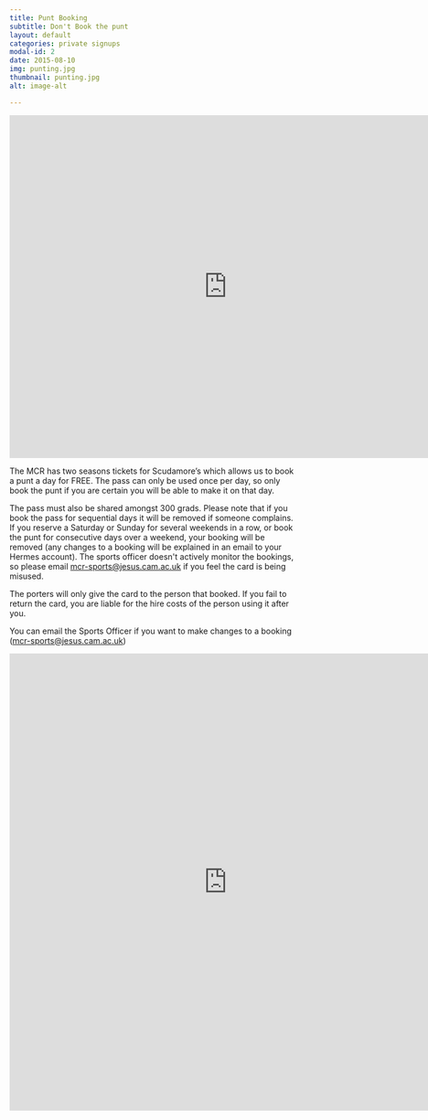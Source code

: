 ```yaml
---
title: Punt Booking
subtitle: Don't Book the punt
layout: default
categories: private signups
modal-id: 2
date: 2015-08-10
img: punting.jpg
thumbnail: punting.jpg
alt: image-alt

---
```

<p><iframe src="https://www.google.com/calendar/embed?showTitle=0&amp;showPrint=0&amp;showTabs=0&amp;showCalendars=0&amp;showTz=0&amp;height=600&amp;wkst=1&amp;bgcolor=%23FFFFFF&amp;src=polovqcbpaq1jjlmj9d865fc14%40group.calendar.google.com&amp;color=%232952A3&amp;ctz=Europe%2FLondon" style=" border-width:0 " width="760" height="600" frameborder="0" scrolling="no"></iframe></p>

The MCR has two seasons tickets for Scudamore’s which allows us to book a punt a day for FREE. The pass can only be used once per day, so only book the punt if you are certain you will be able to make it on that day.

The pass must also be shared amongst 300 grads. Please note that if you book the pass for sequential days it will be removed if someone complains. If you reserve a Saturday or Sunday for several weekends in a row, or book the punt for consecutive days over a weekend, your booking will be removed (any changes to a booking will be explained in an email to your Hermes account). The sports officer doesn't actively monitor the bookings, so please email mcr-sports@jesus.cam.ac.uk if you feel the card is being misused.

The porters will only give the card to the person that booked. If you fail to return the card, you are liable for the hire costs of the person using it after you.

You can email the Sports Officer if you want to make changes to a booking (mcr-sports@jesus.cam.ac.uk)

<p><iframe src="https://docs.google.com/forms/d/11W-EVHfghe4VGK5KSN0y_vL-6N3THIeggjxawE2OGw0/viewform" width="760" height="800" frameborder="0" marginheight="0" marginwidth="0">Loading&#8230;</iframe></p>
